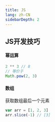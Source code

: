 ```yaml
---
title: JS
lang: zh-CN
sidebarDepth: 2
---
```

## JS开发技巧

#### 幂运算

```js
2 ** 3 // 8
// 等价于
Math.pow(2, 3)
```
#### 数组

获取数组最后一个元素

```js
var arr = [1, 2, 3]
arr.slice(-1) // [3]
```
